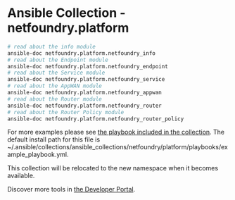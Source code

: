 # Ansible Collection - netfoundry.platform

```bash
# read about the info module
ansible-doc netfoundry.platform.netfoundry_info
# read about the Endpoint module
ansible-doc netfoundry.platform.netfoundry_endpoint
# read about the Service module
ansible-doc netfoundry.platform.netfoundry_service
# read about the AppWAN module
ansible-doc netfoundry.platform.netfoundry_appwan
# read about the Router module
ansible-doc netfoundry.platform.netfoundry_router
# read about the Router Policy module
ansible-doc netfoundry.platform.netfoundry_router_policy
```

For more examples please see [the playbook included in the collection](https://github.com/netfoundry/developer-tools/blob/master/ansible_collections/netfoundry/platform/playbooks/example_playbook.yml). The default install path for this file is ~/.ansible/collections/ansible_collections/netfoundry/platform/playbooks/example_playbook.yml.

This collection will be relocated to the new namespace when it becomes available.

Discover more tools in [the Developer Portal](https://developer.netfoundry.io/).
